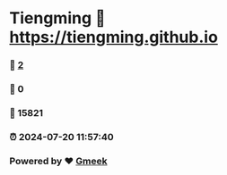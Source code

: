 # Tiengming :link: https://tiengming.github.io 
### :page_facing_up: [2](https://tiengming.github.io/tag.html) 
### :speech_balloon: 0 
### :hibiscus: 15821 
### :alarm_clock: 2024-07-20 11:57:40 
### Powered by :heart: [Gmeek](https://github.com/Meekdai/Gmeek)
